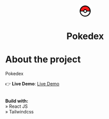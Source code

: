<div align="center">
    <img src="/src/assets/pokeball.png" width="40" height="40">
    <h1>Pokedex</h1>
</div>

# About the project

Pokedex

👉 **Live Demo**: [Live Demo](https://pokedex-ruddy-nine-14.vercel.app)

\
**Build with:** \
» React JS \
» Tailwindcss
